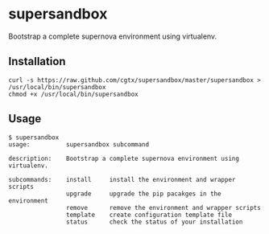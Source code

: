 # supersandbox

Bootstrap a complete supernova environment using virtualenv.

## Installation

```
curl -s https://raw.github.com/cgtx/supersandbox/master/supersandbox > /usr/local/bin/supersandbox
chmod +x /usr/local/bin/supersandbox
```

## Usage

    $ supersandbox
    usage:          supersandbox subcommand
    
    description:    Bootstrap a complete supernova environment using virtualenv.
    
    subcommands:    install     install the environment and wrapper scripts
                    upgrade     upgrade the pip pacakges in the environment
                    remove      remove the environment and wrapper scripts
                    template    create configuration template file
                    status      check the status of your installation
